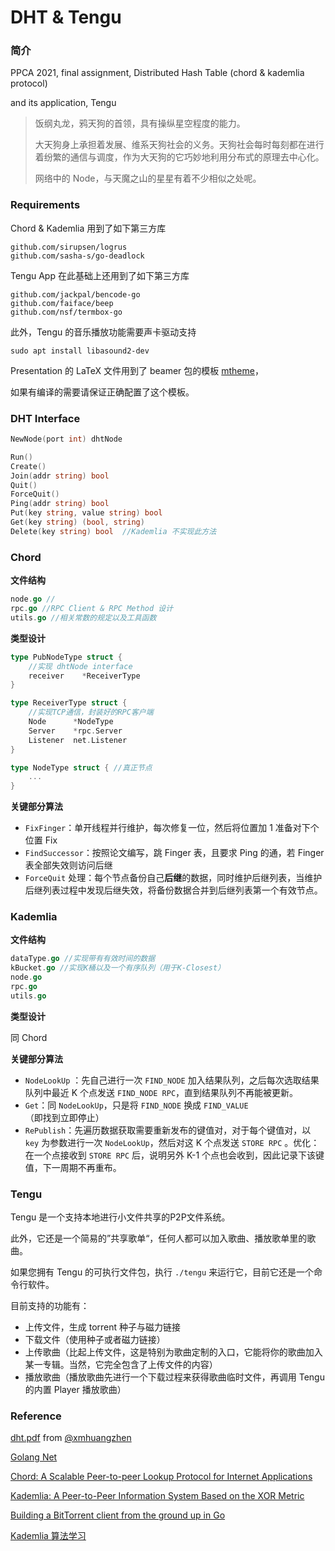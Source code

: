 # DHT & Tengu

### 简介

PPCA 2021, final assignment, Distributed Hash Table (chord & kademlia protocol)

and its application, Tengu 

> 饭纲丸龙，鸦天狗的首领，具有操纵星空程度的能力。
>
> 大天狗身上承担着发展、维系天狗社会的义务。天狗社会每时每刻都在进行着纷繁的通信与调度，作为大天狗的它巧妙地利用分布式的原理去中心化。
>
> 网络中的 Node，与天魔之山的星星有着不少相似之处呢。



### Requirements

Chord & Kademlia 用到了如下第三方库

```
github.com/sirupsen/logrus
github.com/sasha-s/go-deadlock
```

Tengu App 在此基础上还用到了如下第三方库

```
github.com/jackpal/bencode-go
github.com/faiface/beep
github.com/nsf/termbox-go
```

此外，Tengu 的音乐播放功能需要声卡驱动支持

```
sudo apt install libasound2-dev
```

Presentation 的 LaTeX 文件用到了 beamer 包的模板 [mtheme](https://github.com/matze/mtheme)，

如果有编译的需要请保证正确配置了这个模板。



### DHT Interface

```go
NewNode(port int) dhtNode

Run()
Create()
Join(addr string) bool
Quit()
ForceQuit()
Ping(addr string) bool
Put(key string, value string) bool
Get(key string) (bool, string)
Delete(key string) bool  //Kademlia 不实现此方法
```



### Chord

**文件结构**

```go
node.go //
rpc.go //RPC Client & RPC Method 设计
utils.go //相关常数的规定以及工具函数
```

**类型设计**

```go
type PubNodeType struct {
    //实现 dhtNode interface
	receiver	*ReceiverType
}

type ReceiverType struct {
    //实现TCP通信，封装好的RPC客户端
    Node      *NodeType
	Server    *rpc.Server
	Listener  net.Listener
}

type NodeType struct { //真正节点
    ...
}
```

**关键部分算法**

- `FixFinger`：单开线程并行维护，每次修复一位，然后将位置加 1 准备对下个位置 Fix
- `FindSuccessor`：按照论文编写，跳 Finger 表，且要求 Ping 的通，若 Finger 表全部失效则访问后继
- `ForceQuit` 处理：每个节点备份自己**后继**的数据，同时维护后继列表，当维护后继列表过程中发现后继失效，将备份数据合并到后继列表第一个有效节点。



### Kademlia

**文件结构**

```go
dataType.go //实现带有有效时间的数据
kBucket.go //实现K桶以及一个有序队列（用于K-Closest）
node.go
rpc.go
utils.go
```

**类型设计**

同 Chord

**关键部分算法**

- `NodeLookUp` ：先自己进行一次 `FIND_NODE` 加入结果队列，之后每次选取结果队列中最近 K 个点发送 `FIND_NODE RPC`，直到结果队列不再能被更新。
- `Get`：同 `NodeLookUp`，只是将 `FIND_NODE` 换成 `FIND_VALUE`（即找到立即停止）
- `RePublish`：先遍历数据获取需要重新发布的键值对，对于每个键值对，以 `key` 为参数进行一次 `NodeLookUp`，然后对这 K 个点发送 `STORE RPC` 。优化：在一个点接收到 `STORE RPC` 后，说明另外 K-1 个点也会收到，因此记录下该键值，下一周期不再重布。



### Tengu

Tengu 是一个支持本地进行小文件共享的P2P文件系统。

此外，它还是一个简易的”共享歌单“，任何人都可以加入歌曲、播放歌单里的歌曲。

如果您拥有 Tengu 的可执行文件包，执行 `./tengu` 来运行它，目前它还是一个命令行软件。

目前支持的功能有：

- 上传文件，生成 torrent 种子与磁力链接
- 下载文件（使用种子或者磁力链接）
- 上传歌曲（比起上传文件，这是特别为歌曲定制的入口，它能将你的歌曲加入某一专辑。当然，它完全包含了上传文件的内容）
- 播放歌曲（播放歌曲先进行一个下载过程来获得歌曲临时文件，再调用 Tengu 的内置 Player 播放歌曲）



### Reference

[dht.pdf](./ref/dht.pdf) from [@xmhuangzhen](https://github.com/xmhuangzhen)

[Golang Net](https://pkg.go.dev/net)

[Chord: A Scalable Peer-to-peer Lookup Protocol for Internet Applications](./ref/paper-ton.pdf)

[Kademlia: A Peer-to-Peer Information System Based on the XOR Metric  ](./ref/2002_Book_Peer-to-PeerSystems.pdf)

[Building a BitTorrent client from the ground up in Go](https://blog.jse.li/posts/torrent/#putting-it-all-together)

[Kademlia 算法学习](https://shuwoom.com/?p=813)



